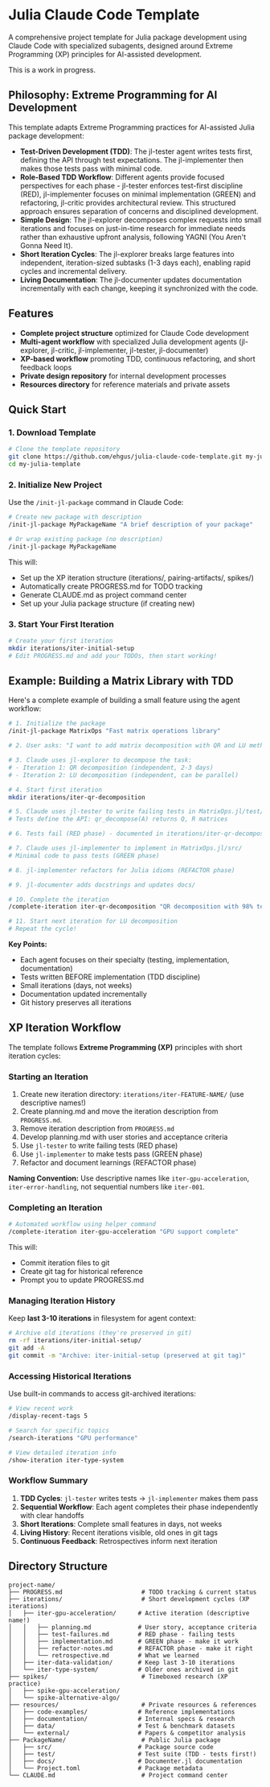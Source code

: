 # Julia Claude Code Template

A comprehensive project template for Julia package development using Claude Code with specialized subagents, designed around Extreme Programming (XP) principles for AI-assisted development.

This is a work in progress.

## Philosophy: Extreme Programming for AI Development

This template adapts Extreme Programming practices for AI-assisted Julia package development:

- **Test-Driven Development (TDD)**: The jl-tester agent writes tests first, defining the API through test expectations. The jl-implementer then makes those tests pass with minimal code.
- **Role-Based TDD Workflow**: Different agents provide focused perspectives for each phase - jl-tester enforces test-first discipline (RED), jl-implementer focuses on minimal implementation (GREEN) and refactoring, jl-critic provides architectural review. This structured approach ensures separation of concerns and disciplined development.
- **Simple Design**: The jl-explorer decomposes complex requests into small iterations and focuses on just-in-time research for immediate needs rather than exhaustive upfront analysis, following YAGNI (You Aren't Gonna Need It).
- **Short Iteration Cycles**: The jl-explorer breaks large features into independent, iteration-sized subtasks (1-3 days each), enabling rapid cycles and incremental delivery.
- **Living Documentation**: The jl-documenter updates documentation incrementally with each change, keeping it synchronized with the code.

## Features

- **Complete project structure** optimized for Claude Code development
- **Multi-agent workflow** with specialized Julia development agents (jl-explorer, jl-critic, jl-implementer, jl-tester, jl-documenter)
- **XP-based workflow** promoting TDD, continuous refactoring, and short feedback loops
- **Private design repository** for internal development processes
- **Resources directory** for reference materials and private assets

## Quick Start

### 1. Download Template

```bash
# Clone the template repository
git clone https://github.com/ehgus/julia-claude-code-template.git my-julia-template
cd my-julia-template
```

### 2. Initialize New Project

Use the `/init-jl-package` command in Claude Code:

```bash
# Create new package with description
/init-jl-package MyPackageName "A brief description of your package"

# Or wrap existing package (no description)
/init-jl-package MyPackageName
```

This will:
- Set up the XP iteration structure (iterations/, pairing-artifacts/, spikes/)
- Automatically create PROGRESS.md for TODO tracking
- Generate CLAUDE.md as project command center
- Set up your Julia package structure (if creating new)

### 3. Start Your First Iteration

```bash
# Create your first iteration
mkdir iterations/iter-initial-setup
# Edit PROGRESS.md and add your TODOs, then start working!
```

## Example: Building a Matrix Library with TDD

Here's a complete example of building a small feature using the agent workflow:

```bash
# 1. Initialize the package
/init-jl-package MatrixOps "Fast matrix operations library"

# 2. User asks: "I want to add matrix decomposition with QR and LU methods"

# 3. Claude uses jl-explorer to decompose the task:
# - Iteration 1: QR decomposition (independent, 2-3 days)
# - Iteration 2: LU decomposition (independent, can be parallel)

# 4. Start first iteration
mkdir iterations/iter-qr-decomposition

# 5. Claude uses jl-tester to write failing tests in MatrixOps.jl/test/
# Tests define the API: qr_decompose(A) returns Q, R matrices

# 6. Tests fail (RED phase) - documented in iterations/iter-qr-decomposition/test-failures.md

# 7. Claude uses jl-implementer to implement in MatrixOps.jl/src/
# Minimal code to pass tests (GREEN phase)

# 8. jl-implementer refactors for Julia idioms (REFACTOR phase)

# 9. jl-documenter adds docstrings and updates docs/

# 10. Complete the iteration
/complete-iteration iter-qr-decomposition "QR decomposition with 98% test coverage"

# 11. Start next iteration for LU decomposition
# Repeat the cycle!
```

**Key Points:**
- Each agent focuses on their specialty (testing, implementation, documentation)
- Tests written BEFORE implementation (TDD discipline)
- Small iterations (days, not weeks)
- Documentation updated incrementally
- Git history preserves all iterations

## XP Iteration Workflow

The template follows **Extreme Programming (XP)** principles with short iteration cycles:

### Starting an Iteration

1. Create new iteration directory: `iterations/iter-FEATURE-NAME/` (use descriptive names!)
2. Create planning.md and move the iteration description from `PROGRESS.md`.
3. Remove iteration description from `PROGRESS.md`
4. Develop planning.md with user stories and acceptance criteria
5. Use `jl-tester` to write failing tests (RED phase)
6. Use `jl-implementer` to make tests pass (GREEN phase)
7. Refactor and document learnings (REFACTOR phase)

**Naming Convention:** Use descriptive names like `iter-gpu-acceleration`, `iter-error-handling`, not sequential numbers like `iter-001`.

### Completing an Iteration

```bash
# Automated workflow using helper command
/complete-iteration iter-gpu-acceleration "GPU support complete"
```

This will:
- Commit iteration files to git
- Create git tag for historical reference
- Prompt you to update PROGRESS.md

### Managing Iteration History

Keep **last 3-10 iterations** in filesystem for agent context:
```bash
# Archive old iterations (they're preserved in git)
rm -rf iterations/iter-initial-setup/
git add -A
git commit -m "Archive: iter-initial-setup (preserved at git tag)"
```

### Accessing Historical Iterations

Use built-in commands to access git-archived iterations:

```bash
# View recent work
/display-recent-tags 5

# Search for specific topics
/search-iterations "GPU performance"

# View detailed iteration info
/show-iteration iter-type-system
```

### Workflow Summary

1. **TDD Cycles**: `jl-tester` writes tests → `jl-implementer` makes them pass
2. **Sequential Workflow**: Each agent completes their phase independently with clear handoffs
3. **Short Iterations**: Complete small features in days, not weeks
4. **Living History**: Recent iterations visible, old ones in git tags
5. **Continuous Feedback**: Retrospectives inform next iteration

## Directory Structure

```
project-name/
├── PROGRESS.md                      # TODO tracking & current status
├── iterations/                      # Short development cycles (XP iterations)
│   ├── iter-gpu-acceleration/      # Active iteration (descriptive name!)
│   │   ├── planning.md             # User story, acceptance criteria
│   │   ├── test-failures.md        # RED phase - failing tests
│   │   ├── implementation.md       # GREEN phase - make it work
│   │   ├── refactor-notes.md       # REFACTOR phase - make it right
│   │   └── retrospective.md        # What we learned
│   ├── iter-data-validation/       # Keep last 3-10 iterations
│   └── iter-type-system/           # Older ones archived in git
├── spikes/                          # Timeboxed research (XP practice)
│   ├── spike-gpu-acceleration/
│   └── spike-alternative-algo/
├── resources/                       # Private resources & references
│   ├── code-examples/              # Reference implementations
│   ├── documentation/              # Internal specs & research
│   ├── data/                       # Test & benchmark datasets
│   └── external/                   # Papers & competitor analysis
├── PackageName/                     # Public Julia package
│   ├── src/                        # Package source code
│   ├── test/                       # Test suite (TDD - tests first!)
│   ├── docs/                       # Documenter.jl documentation
│   └── Project.toml                # Package metadata
└── CLAUDE.md                        # Project command center
```
